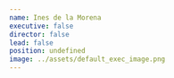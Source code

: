 ```yaml
---
name: Ines de la Morena
executive: false
director: false
lead: false
position: undefined
image: ../assets/default_exec_image.png
---
```

